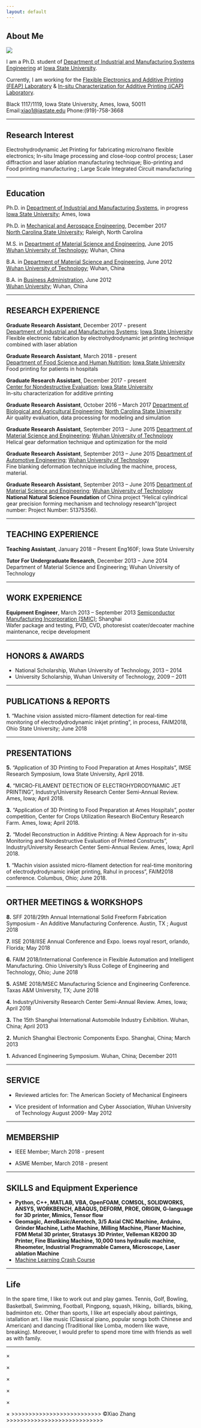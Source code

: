 ```yaml
---
layout: default
---
```


## About Me

<img class="profile-picture" src="xiaozhang.jpg">

I am a Ph.D. student of [Department of Industrial and Manufacturing Systems Engineering](https://www.imse.iastate.edu/) at [Iowa State University](https://www.iastate.edu/).

Currently, I am working for the [Flexible Electronics and Additive Printing (FEAP) Laboratory](https://www.imse.iastate.edu/feap/) & [In-situ Characterization for Additive Printing (iCAP) Laboratory](https://www.imse.iastate.edu/feap/).

Black 1117/1119, Iowa State University, Ames, Iowa, 50011          Email:xiao1@iastate.edu                   Phone:(919)-758-3668
- - -

## Research Interest
Electrohydrodynamic Jet Printing for fabricating micro/nano flexible electronics; In-situ Image processing and close-loop control process; Laser diffraction and laser ablation manufacturing technique; Bio-printing and Food printing manufacturing 
; Large Scale Integrated Circuit manufacturing 

- - -
## Education
Ph.D. in [Department of Industrial and Manufacturing Systems](https://www.imse.iastate.edu/), in progress  
[Iowa State University](https://www.iastate.edu/); Ames, Iowa 

Ph.D. in [Mechanical and Aerospace Engineering](https://www.mae.ncsu.edu/), December 2017  
[North Carolina State University](https://www.ncsu.edu/); Raleigh, North Carolina 

M.S. in [Department of Material Science and Engineering](http://smse.whut.edu.cn/bkspy/zysz/index_1.htm), June   2015  
[Wuhan University of Technology](http://english.whut.edu.cn/); Wuhan, China   

B.A. in [Department of Material Science and Engineering](http://smse.whut.edu.cn/bkspy/zysz/index_1.htm), June   2012  
[Wuhan University of Technology](http://english.whut.edu.cn/); Wuhan, China  

B.A. in [Business Administration](https://www.china-admissions.com/wuhan-university/programs/bachelors/bachelors-business-administration-wuhan-university/), June   2012  
[Wuhan University](http://en.whu.edu.cn/); Wuhan, China 

- - -
## RESEARCH EXPERIENCE
**Graduate Research Assistant**, December   2017 - present  
[Department of Industrial and Manufacturing Systems](https://www.imse.iastate.edu/); [Iowa State University](https://www.iastate.edu/)  
Flexible electronic fabrication by electrohydrodynamic jet printing technique combined with laser ablation  

**Graduate Research Assistant**, March   2018 - present  
[Department of Food Science and Human Nutrition](https://fshn.hs.iastate.edu/); [Iowa State University](https://www.iastate.edu/)         
Food printing for patients in hospitals 

**Graduate Research Assistant**, December   2017 - present  
[Center for Nondestructive Evaluation](https://www.cnde.iastate.edu/); [Iowa State University](https://www.iastate.edu/)                 
In-situ characterization for additive printing 

**Graduate Research Assistant**, October   2016 – March 2017 
[Department of Biological and Agricultural Engineering](https://www.bae.ncsu.edu/); [North Carolina State University](https://www.ncsu.edu/)   
Air quality evaluation, data processing for modeling and simulation 

**Graduate Research Assistant**, September   2013 – June 2015 
[Department of Material Science and Engineering](http://smse.whut.edu.cn/bkspy/zysz/index_1.htm); [Wuhan University of Technology](http://english.whut.edu.cn/)   
Helical gear deformation technique and optimization for the mold 

**Graduate Research Assistant**, September   2013 – June 2015 
[Department of Automotive Engineering](http://english.whut.edu.cn/scientficr/RFD/201001/t20100118_2667.htm); [Wuhan University of Technology](http://english.whut.edu.cn/)   
Fine blanking deformation technique including the machine, process, material. 

**Graduate Research Assistant**, September   2013 – June 2015 
[Department of Material Science and Engineering](http://smse.whut.edu.cn/bkspy/zysz/index_1.htm); [Wuhan University of Technology](http://english.whut.edu.cn/)  
**National Natural Science Foundation** of China project “Helical cylindrical gear precision forming mechanism and technology research”(project number: Project Number: 51375356). 

- - -
## TEACHING EXPERIENCE
**Teaching Assistant**, January   2018 – Present 
Eng160F; Iowa State University 

**Tutor For Undergraduate Research**, December   2013 – June 2014 
Department of Material Science and Engineering; Wuhan University of Technology 

- - -
## WORK EXPERIENCE 
**Equipment Engineer**, March   2013 – September 2013 
[Semiconductor Manufacturing Incorporation (SMIC)](http://www.smics.com/eng/index.php); Shanghai   
Wafer package and testing, PVD, CVD, photoresist coater/decoater machine maintenance, recipe development 

- - -
## HONORS & AWARDS 
* National Scholarship, Wuhan University of Technology, 2013 – 2014 
* University Scholarship, Wuhan University of Technology, 2009 – 2011 

- - -
## PUBLICATIONS & REPORTS 
**1.** “Machine vision assisted micro-filament detection for real-time monitoring of electrodydrodynamic inkjet printing”, in process, FAIM2018, Ohio State University; June 2018

- - -
## PRESENTATIONS 
**5.** “Application of 3D Printing to Food Preparation at Ames Hospitals”, IMSE Research Symposium, Iowa State University, April 2018.

**4.** “MICRO-FILAMENT DETECTION OF ELECTROHYDRODYNAMIC JET PRINTING”, Industry/University Research Center Semi-Annual Review. Ames, Iowa; April 2018. 

**3.** “Application of 3D Printing to Food Preparation at Ames Hospitals”, poster competition, Center for Crops Utilization Research BioCentury Research Farm. Ames, Iowa; April 2018. 

**2.** “Model Reconstruction in Additive Printing: A New Approach for in-situ Monitoring and Nondestructive Evaluation of Printed Constructs”, Industry/University Research Center Semi-Annual Review. Ames, Iowa; April 2018. 

**1.** “Machin vision assisted micro-filament detection for real-time monitoring of electrodydrodynamic inkjet printing, Rahul in process”, FAIM2018 conference. Columbus, Ohio; June 2018. 

- - -
## ORTHER MEETINGS & WORKSHOPS
**8.** SFF 2018/29th Annual International Solid Freeform Fabrication Symposium - An Additive Manufacturing Conference. Austin, TX ; August 2018

**7.** IISE 2018/IISE Annual Conference and Expo. loews royal resort, orlando, Florida; May 2018

**6.** FAIM 2018/International Conference in Flexible Automation and Intelligent Manufacturing. Ohio University’s Russ College of Engineering and Technology, Ohio; June 2018

**5.** ASME 2018/MSEC Manufacturing Science and Engineering Conference. Taxas A&M University, TX; June 2018

**4.** Industry/University Research Center Semi-Annual Review. Ames, Iowa; April 2018 

**3.** The 15th Shanghai International Automobile Industry Exhibition. Wuhan, China; April 2013 

**2.** Munich Shanghai Electronic Components Expo. Shanghai, China; March 2013  

**1.** Advanced Engineering Symposium. Wuhan, China; December 2011 

- - -
## SERVICE  
* Reviewed articles for: 
The American Society of Mechanical Engineers

* Vice president of Information and Cyber Association, Wuhan University of Technology
August 2009- May 2012 

- - -
## MEMBERSHIP  
* IEEE Member; March 2018 - present

* ASME Member, March 2018 - present 

- - -
## SKILLS and Equipment Experience  
* **Python, C++, MATLAB, VBA, OpenFOAM, COMSOL, SOLIDWORKS, ANSYS, WORKBENCH, ABAQUS, DEFORM, PROE, ORIGIN, G-language for 3D printer, Mimics, Tensor flow** 
* **Geomagic, AeroBasic/Aerotech, 3/5 Axial CNC Machine, Arduino, Grinder Machine, Lathe Machine, Milling Machine, Planer Machine, FDM Metal 3D printer, Stratasys 3D Printer, Velleman K8200 3D Printer, Fine Blanking Machine, 10,000 tons hydraulic machine, Rheometer, Industrial Programmable Camera, Microscope, Laser ablation Machine**
* [Machine Learning Crash Course](https://developers.google.com/machine-learning/crash-course/)

- - -
## Life
In the spare time, I like to work out and play games. Tennis, Golf, Bowling, Basketball, Swimming, Football, Pingpong, squash, Hiking，billiards, biking, badminton etc. Other than sports, I like art especially about paintings, istallation art. I like music (Classical piano, popular songs both Chinese and American) and dancing (Traditional like Lomba, modern like wave, breaking). Moreover, I would prefer to spend more time with friends as well as with family.

- - -
<p>×
<p>×
<p>×
<p>×
<p>×
<p>× 
>>>>>>>>>>>>>>>>>>>>>>>>>>   ©Xiao Zhang  >>>>>>>>>>>>>>>>>>>>>>>>>>>>
